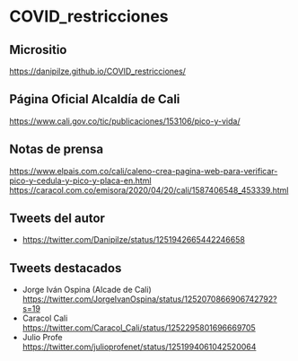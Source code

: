 # COVID_restricciones

## Micrositio 
https://danipilze.github.io/COVID_restricciones/

## Página Oficial Alcaldía de Cali
https://www.cali.gov.co/tic/publicaciones/153106/pico-y-vida/

## Notas de prensa
https://www.elpais.com.co/cali/caleno-crea-pagina-web-para-verificar-pico-y-cedula-y-pico-y-placa-en.html
https://caracol.com.co/emisora/2020/04/20/cali/1587406548_453339.html

## Tweets del autor
- https://twitter.com/Danipilze/status/1251942665442246658

## Tweets destacados
- Jorge Iván Ospina (Alcade de Cali) https://twitter.com/JorgeIvanOspina/status/1252070866906742792?s=19
- Caracol Cali https://twitter.com/Caracol_Cali/status/1252295801696669705
- Julio Profe https://twitter.com/julioprofenet/status/1251994061042520064
